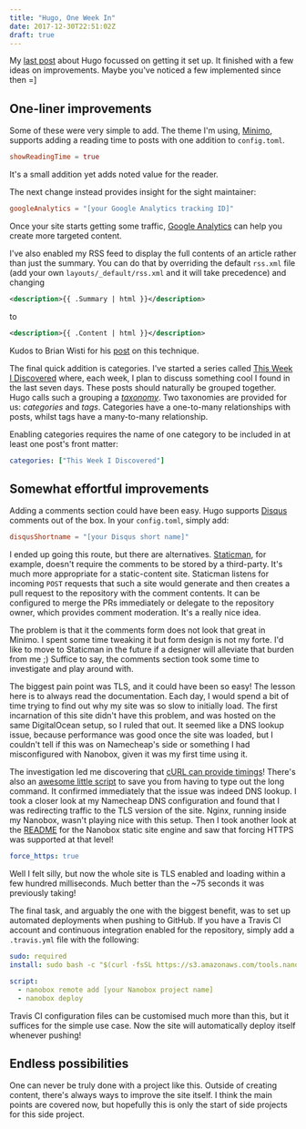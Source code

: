 ```yaml
---
title: "Hugo, One Week In"
date: 2017-12-30T22:51:02Z
draft: true
---
```


My [last post](/posts/hail-hugo) about Hugo focussed on getting it set up. It
finished with a few ideas on improvements. Maybe you've noticed a few
implemented since then =]

## One-liner improvements

Some of these were very simple to add. The theme I'm using,
[Minimo](https://minimo.netlify.com/), supports adding a reading time to posts
with one addition to `config.toml`.

```toml
showReadingTime = true
```

It's a small addition yet adds noted value for the reader.

The next change instead provides insight for the sight maintainer:

```toml
googleAnalytics = "[your Google Analytics tracking ID]"
```

Once your site starts getting some traffic, [Google
Analytics](https://analytics.google.com/) can help you create more targeted
content.

I've also enabled my RSS feed to display the full contents of an article
rather than just the summary. You can do that by overriding the default
`rss.xml` file (add your own `layouts/_default/rss.xml` and it will take
precedence) and changing

```xml
<description>{{ .Summary | html }}</description>
```

to

```xml
<description>{{ .Content | html }}</description>
```

Kudos to Brian Wisti for his
[post](https://randomgeekery.org/2017/09/15/full-content-hugo-feeds/) on this
technique.

The final quick addition is categories. I've started a series called [This Week
I Discovered](/categories/this-week-i-discovered) where, each week, I plan to
discuss something cool I found in the last seven days. These posts should
naturally be grouped together. Hugo calls such a grouping a
[*taxonomy*](https://gohugo.io/content-management/taxonomies/). Two taxonomies
are provided for us: *categories* and *tags*. Categories have a one-to-many
relationships with posts, whilst tags have a many-to-many relationship.

Enabling categories requires the name of one category to be included in at least
one post's front matter:

```yaml
categories: ["This Week I Discovered"]
```

## Somewhat effortful improvements

Adding a comments section could have been easy. Hugo supports
[Disqus](https://disqus.com/) comments out of the box. In your `config.toml`,
simply add:

```toml
disqusShortname = "[your Disqus short name]"
```

I ended up going this route, but there are alternatives.
[Staticman](https://staticman.net/), for example, doesn't require the comments
to be stored by a third-party. It's much more appropriate for a static-content
site.  Staticman listens for incoming `POST` requests that such a site would
generate and then creates a pull request to the repository with the comment
contents. It can be configured to merge the PRs immediately or delegate to the
repository owner, which provides comment moderation. It's a really nice idea.

The problem is that it the comments form does not look that great in Minimo. I
spent some time tweaking it but form design is not my forte. I'd like to
move to Staticman in the future if a designer will alleviate that burden from me
;) Suffice to say, the comments section took some time to investigate and play
around with.

The biggest pain point was TLS, and it could have been so easy! The lesson here
is to always read the documentation. Each day, I would spend a bit of time
trying to find out why my site was so slow to initially load. The first
incarnation of this site didn't have this problem, and was hosted on the same
DigitalOcean setup, so I ruled that out. It seemed like a DNS lookup issue,
because performance was good once the site was loaded, but I couldn't tell if
this was on Namecheap's side or something I had misconfigured with Nanobox,
given it was my first time using it.

The investigation led me discovering that [cURL can provide
timings](https://blog.josephscott.org/2011/10/14/timing-details-with-curl/)!
There's also an [awesome little
script](https://github.com/mat/dotfiles/blob/master/bin/curlt) to save you from
having to type out the long command. It confirmed immediately that the issue was
indeed DNS lookup. I took a closer look at my Namecheap DNS configuration and
found that I was redirecting traffic to the TLS version of the site. Nginx,
running inside my Nanobox, wasn't playing nice with this setup.  Then I took
another look at the
[README](https://github.com/nanobox-io/nanobox-engine-static/blob/master/README.md)
for the Nanobox static site engine and saw that forcing HTTPS was supported at
that level!

```yaml
force_https: true
```

Well I felt silly, but now the whole site is TLS enabled and loading within a
few hundred milliseconds. Much better than the ~75 seconds it was previously
taking!

The final task, and arguably the one with the biggest benefit, was to set up
automated deployments when pushing to GitHub. If you have a Travis CI account
and continuous integration enabled for the repository, simply add a
`.travis.yml` file with the following:

```yaml
sudo: required
install: sudo bash -c "$(curl -fsSL https://s3.amazonaws.com/tools.nanobox.io/bootstrap/ci.sh)"

script:
  - nanobox remote add [your Nanobox project name]
  - nanobox deploy
```

Travis CI configuration files can be customised much more than this, but it
suffices for the simple use case. Now the site will automatically deploy itself
whenever pushing!

## Endless possibilities

One can never be truly done with a project like this. Outside of creating
content, there's always ways to improve the site itself. I think the main points
are covered now, but hopefully this is only the start of side projects for this
side project.
